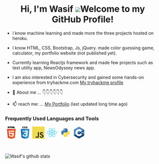 <div align="center">
 <h1> Hi, I'm Wasif <img src="https://media.giphy.com/media/hvRJCLFzcasrR4ia7z/giphy.gif" width="35px">Welcome to my GitHub Profile! </h1>
</div>

<!-- - 🔭 I’m currently working on ... notebook web app by using reactjs. -->

<!-- - 🌱 I’m currently learning ... Reactjs -->

- I know machine learning and made more the three projects hosted on heroku.
- I know HTML, CSS, Bootstrap, Js, jQuery. made color guessing game, calculator, my portfolio website (not published yet).
- Currently learning Reactjs framework and made few projects such as text utility app, NewsOdyssey news app.
- I am also interested in Cybersecurity and gained some hands-on experience from tryhackme.com [My tryhackme profile](https://tryhackme.com/p/WasifEkbal)

- 💬 About me ... 👇👇👇👇👇👇

- 📫 reach me: ... [My Portfolio](https://www.wasifekbal.ml) (last updated long time ago)

### Frequently Used Languages and Tools 

<code><img height="40" src="https://raw.githubusercontent.com/github/explore/5c058a388828bb5fde0bcafd4bc867b5bb3f26f3/topics/html/html.png"></code>
<code><img height="40" src="https://raw.githubusercontent.com/github/explore/5c058a388828bb5fde0bcafd4bc867b5bb3f26f3/topics/css/css.png"></code>
<code><img height="40" src="https://raw.githubusercontent.com/github/explore/80688e429a7d4ef2fca1e82350fe8e3517d3494d/topics/javascript/javascript.png"></code>
<code><img height="40" src="https://raw.githubusercontent.com/github/explore/80688e429a7d4ef2fca1e82350fe8e3517d3494d/topics/react/react.png"></code>
<code><img height="40" src="https://raw.githubusercontent.com/github/explore/5c058a388828bb5fde0bcafd4bc867b5bb3f26f3/topics/python/python.png"></code>
<code><img height="40" src="https://raw.githubusercontent.com/github/explore/5c058a388828bb5fde0bcafd4bc867b5bb3f26f3/topics/cpp/cpp.png"></code>

<!-- <code><img height="40" src="https://raw.githubusercontent.com/github/explore/5c058a388828bb5fde0bcafd4bc867b5bb3f26f3/topics/c/c.png"></code> -->
<!-- <code><img height="40" src="https://raw.githubusercontent.com/github/explore/80688e429a7d4ef2fca1e82350fe8e3517d3494d/topics/nodejs/nodejs.png"></code> -->

<br>

![Wasif's github stats](https://github-readme-stats.vercel.app/api?username=wasifekbal&count_private=true&show_icons=true&theme=dark)
